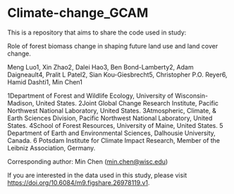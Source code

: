 # Climate-change_GCAM

This is a repository that aims to share the code used in study: 

Role of forest biomass change in shaping future land use and land cover change.

Meng Luo1, Xin Zhao2, Dalei Hao3, Ben Bond-Lamberty2, Adam Daigneault4, Pralit L Patel2, Sian Kou-Giesbrecht5, Christopher P.O. Reyer6, Hamid Dashti1, Min Chen1

1Department of Forest and Wildlife Ecology, University of Wisconsin-Madison, United States.
2Joint Global Change Research Institute, Pacific Northwest National Laboratory, United States.
3Atmospheric, Climate, & Earth Sciences Division, Pacific Northwest National Laboratory, United States.
4School of Forest Resources, University of Maine, United States.
5 Department of Earth and Environmental Sciences, Dalhousie University, Canada.
6 Potsdam Institute for Climate Impact Research, Member of the Leibniz Association, Germany.

Corresponding author: Min Chen (min.chen@wisc.edu)

If you are interested in the data used in this study, please visit https://doi.org/10.6084/m9.figshare.26978119.v1.
